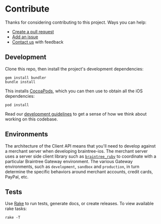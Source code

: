 # Contribute

Thanks for considering contributing to this project. Ways you can help:

* [Create a pull request](https://help.github.com/articles/creating-a-pull-request)
* [Add an issue](https://github.com/braintree/braintree_ios/issues)
* [Contact us](README.md#feedback) with feedback

## Development

Clone this repo, then install the project's development dependencies:

```
gem install bundler
bundle install
```

This installs [CocoaPods](http://cocoapods.org/), which you can then use to obtain all the iOS dependencies:

```
pod install
```

Read our [development guidelines](DEVELOPMENT.md) to get a sense of how we think about working on this codebase.

## Environments

The architecture of the Client API means that you'll need to develop against a merchant server when developing braintree-ios. The merchant server uses a server side client library such as [`braintree_ruby`](https://github.com/braintree/braintree_ruby) to coordinate with a particular Braintree Gateway environment. The various Gateway environments, such as `development`, `sandbox` and `production`, in turn determine the specific behaviors around merchant accounts, credit cards, PayPal, etc.


## Tests

Use [Rake](http://rake.rubyforge.org/) to run tests, generate docs, or create releases. To view available rake tasks:

```
rake -T
```
